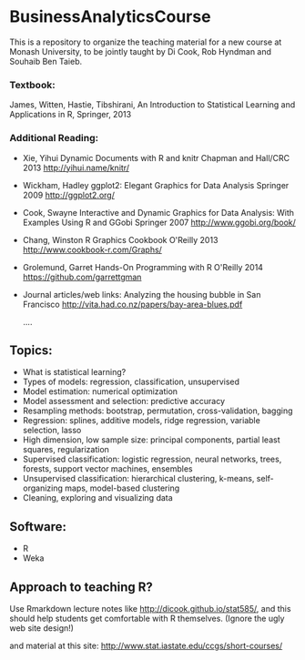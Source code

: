 # BusinessAnalyticsCourse
This is a repository to organize the teaching material for a new course at Monash University, to be jointly taught by Di Cook, Rob Hyndman and Souhaib Ben Taieb.

### Textbook: 

James, Witten, Hastie, Tibshirani, An Introduction to Statistical Learning and Applications in R, Springer, 2013
          
### Additional Reading: 
  
  *  Xie, Yihui
        Dynamic Documents with R and knitr
        Chapman and Hall/CRC
        2013
        http://yihui.name/knitr/
                      
  * Wickham, Hadley
        ggplot2: Elegant Graphics for Data Analysis
        Springer
        2009
        http://ggplot2.org/
        
  * Cook, Swayne
        Interactive and Dynamic Graphics for Data Analysis: With Examples Using R and GGobi
        Springer
        2007
        http://www.ggobi.org/book/
        
  * Chang, Winston
        R Graphics Cookbook
        O'Reilly
        2013
        http://www.cookbook-r.com/Graphs/
        
  * Grolemund, Garret
        Hands-On Programming with R
        O'Reilly
        2014
        https://github.com/garrettgman
        
  * Journal articles/web links:
      Analyzing the housing bubble in San Francisco http://vita.had.co.nz/papers/bay-area-blues.pdf
      
      .... 
      
##  Topics:
* What is statistical learning?
* Types of models: regression, classification, unsupervised
* Model estimation: numerical optimization
* Model assessment and selection: predictive accuracy
* Resampling methods: bootstrap, permutation, cross-validation, bagging
* Regression: splines, additive models, ridge regression, variable selection, lasso
* High dimension, low sample size: principal components, partial least squares, regularization
* Supervised classification: logistic regression, neural networks, trees, forests, support vector machines, ensembles
* Unsupervised classification: hierarchical clustering, k-means, self-organizing maps, model-based clustering
* Cleaning, exploring and visualizing data

## Software:
* R 
* Weka
      
## Approach to teaching R? 

Use Rmarkdown lecture notes like http://dicook.github.io/stat585/, and this should help students get comfortable with R themselves. (Ignore the ugly web site design!)

and material at this site: http://www.stat.iastate.edu/ccgs/short-courses/
        
          
